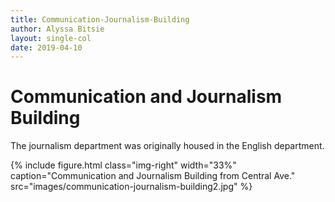 ```yaml
---
title: Communication-Journalism-Building
author: Alyssa Bitsie
layout: single-col
date: 2019-04-10
---
```



# Communication and Journalism Building

The journalism department was originally housed in the English department.

{% include figure.html class="img-right" width="33%" caption="Communication and Journalism Building from Central Ave." src="images/communication-journalism-building2.jpg" %}
